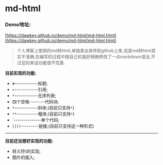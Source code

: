 # md-html

### Demo地址:
[https://dawkey.github.io/demo/md-html/md-html.html](https://dawkey.github.io/demo/md-html/md-html.html)

> 个人博客上使用的md转html,单独拿出来传到github上来,说是md转html其实不准确,在编写的过程中按自己的喜好稍微修改了一点markdown语法,不过总的来说功能很不完善.

**目前实现的功能:**

* `#`------------标题;
* `>`------------引用;
* `*`------------无序列表;
* 四个空格--------代码块;
* `*`------------斜体;(目前只支持`*`)
* `**`-----------粗体;(目前只支持`*`)
* `--------------单个代码;
* `[]()`---------链接;(目前只支持这一种形式)


********

**目前还没想好实现的功能:**

* 转义符\的实现;
* 图片的插入;
